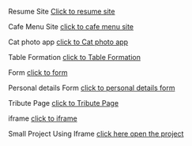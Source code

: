 Resume Site
[Click to resume site](https://sanni-singh.github.io/geekster/claass-work%20-01/?authuser=0)

Cafe Menu Site
[click to cafe menu site](https://sanni-singh.github.io/geekster/Home-work%20-01/?authuser=0)

Cat photo app
[click to Cat photo app](https://sanni-singh.github.io/geekster/Day-02-ClassWork/)

Table Formation
[click to Table Formation](https://sanni-singh.github.io/geekster/Day-02-HomeWork/)

Form 
[click to form](https://sanni-singh.github.io/geekster/Day-03-ClassWork/)

Personal details Form
[click to personal details form](https://sanni-singh.github.io/geekster/Day-03-HomeWork/)

Tribute Page
[click to Tribute Page](https://sanni-singh.github.io/geekster/Day-04-ClassWork/)

iframe
[click to iframe](https://sanni-singh.github.io/geekster/Day-04-HomeWork/)

Small Project Using Iframe
[click here open the project](https://sanni-singh.github.io/geekster/Weekly-Test-2-HTML/)

